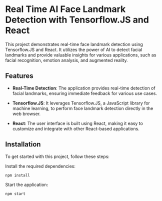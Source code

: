 # Real Time AI Face Landmark Detection with Tensorflow.JS and React

This project demonstrates real-time face landmark detection using Tensorflow.JS and React. It utilizes the power of AI to detect facial landmarks and provide valuable insights for various applications, such as facial recognition, emotion analysis, and augmented reality.

## Features

- **Real-Time Detection**: The application provides real-time detection of facial landmarks, ensuring immediate feedback for various use cases.

- **Tensorflow.JS**: It leverages Tensorflow.JS, a JavaScript library for machine learning, to perform face landmark detection directly in the web browser.

- **React**: The user interface is built using React, making it easy to customize and integrate with other React-based applications.

## Installation

To get started with this project, follow these steps:
 
Install the required dependencies:

   ```bash
   npm install
   ```
Start the application:

   ```bash
   npm start
   ```
